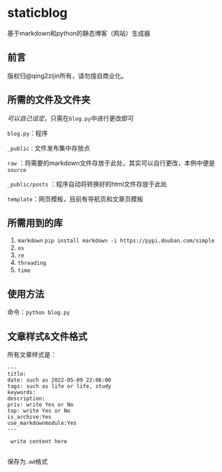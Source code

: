 # staticblog
基于markdown和python的静态博客（网站）生成器

## 前言
版权归@qing2zijin所有，请勿擅自商业化。

## 所需的文件及文件夹 

*可以自己设定*，只需在`blog.py`中进行更改即可

`blog.py`：程序

`_public` : 文件发布集中存放点

`raw` ：将需要的markdown文件存放于此处，其实可以自行更改，本例中便是`source`

`_public/posts` ：程序自动将转换好的html文件存放于此处

`template`：网页模板，目前有导航页和文章页模板

## 所需用到的库

1. `markdown` `pip install markdown -i https://pypi.douban.com/simple`
2. `os`
3. `re`
4. `threading`
5. `time`

## 使用方法
命令：`python blog.py`


## 文章样式&文件格式
所有文章样式是：
```
---
title:
date: such as 2022-05-09 22:06:00
tags: such as life or life, study
keywords:
description:
priv: write Yes or No
top: write Yes or No
is_archive:Yes 
use_markdownmodule:Yes
---

 write content here
 
```


保存为`.md`格式
